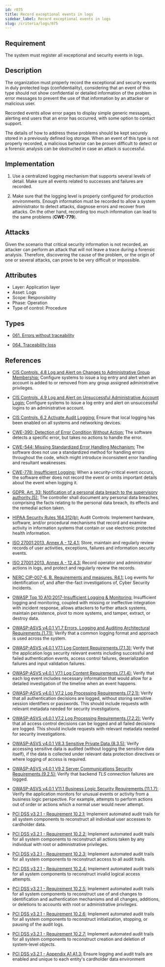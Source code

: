 ```yaml
---
id: r075
title: Record exceptional events in logs
sidebar_label: Record exceptional events in logs
slug: /criteria/logs/075
---
```


## Requirement

The system must register all exceptional and security events in logs.

## Description

The organization must properly record the exceptional and security events
in duly protected logs (confidentiality),
considering that an event of this type
should not show confidential or detailed information of the problem
in error messages to prevent the use of that information
by an attacker or malicious user.

Recorded events allow error pages to display simple generic messages,
alerting end users that an error has occurred,
with some option to contact support.

The details of how to address these problems
should be kept securely stored in a previously defined log storage.
When an event of this type is not properly recorded,
a malicious behavior can be proven difficult to detect
or a forensic analysis can be obstructed
in case an attack is successful.

## Implementation

1. Use a centralized logging mechanism
that supports several levels of detail.
Make sure all events
related to successes and failures are recorded.

2. Make sure that the logging level
is properly configured for production environments.
Enough information must be recorded
to allow a system administrator to detect attacks,
diagnose errors and recover from attacks.
On the other hand, recording too much information
can lead to the same problems (**CWE-779**).

## Attacks

Given the scenario that critical security information is not recorded,
an attacker can perform an attack
that will not leave a trace during a forensic analysis.
Therefore, discovering the cause of the problem,
or the origin of one or several attacks,
can prove to be very difficult or impossible.

## Attributes

- Layer: Application layer
- Asset: Logs
- Scope: Responsibility
- Phase: Operation
- Type of control: Procedure

## Types

- [061. Errors without traceability](/types/061)

- [064. Traceability loss](/types/064)

## References

- [CIS Controls. 4.8 Log and Alert on Changes to Administrative Group Membership:](https://www.cisecurity.org/controls/)
Configure systems to issue a log entry and alert when an account is added to or
removed from any group assigned administrative privileges.

- [CIS Controls. 4.9 Log and Alert on Unsuccessful Administrative Account Login:](https://www.cisecurity.org/controls/)
Configure systems to issue a log entry and alert on unsuccessful logins to an
administrative account.

- [CIS Controls. 6.2 Activate Audit Logging:](https://www.cisecurity.org/controls/)
Ensure that local logging has been enabled on all systems and networking
devices.

- [CWE-390: Detection of Error Condition Without Action:](https://cwe.mitre.org/data/definitions/390.html)
The software detects a specific error, but takes no actions to handle the
error.

- [CWE-544: Missing Standardized Error Handling Mechanism:](https://cwe.mitre.org/data/definitions/544.html)
The software does not use a standardized method for handling errors throughout
the code,
which might introduce inconsistent error handling and resultant weaknesses.

- [CWE-778: Insufficient Logging:](https://cwe.mitre.org/data/definitions/778.html)
When a security-critical event occurs,
the software either does not record the event or omits important details about
the event when logging it.

- [GDPR. Art. 33: Notification of a personal data breach to the supervisory authority.(5):](https://gdpr-info.eu/art-33-gdpr/)
The controller shall document any personal data breaches,
comprising the facts relating to the personal data breach,
its effects and the remedial action taken.

- [HIPAA Security Rules 164.312(b):](https://www.law.cornell.edu/cfr/text/45/164.312)
Audit Controls: Implement hardware, software, and/or procedural mechanisms
that record and examine activity in information systems
that contain or use electronic protected health information.

- [ISO 27001:2013. Annex A - 12.4.1:](https://www.iso.org/obp/ui/#iso:std:54534:en)
Store, maintain and regularly review records of user activities, exceptions,
failures and information security events.

- [ISO 27001:2013. Annex A - 12.4.3:](https://www.iso.org/obp/ui/#iso:std:54534:en)
Record operator and administrator actions in logs,
and protect and regularly review the records.

- [NERC CIP-007-6. B. Requirements and measures. R4.1:](https://www.nerc.com/pa/Stand/Reliability%20Standards/CIP-007-6.pdf)
Log events for identification of, and after-the-fact investigations of, Cyber
Security Incidents.

- [OWASP Top 10 A10:2017-Insufficient Logging & Monitoring:](https://owasp.org/www-project-top-ten/OWASP_Top_Ten_2017/Top_10-2017_A10-Insufficient_Logging%252526Monitoring)
Insufficient logging and monitoring,
coupled with missing or ineffective integration with incident response,
allows attackers to further attack systems, maintain persistence,
pivot to more systems, and tamper, extract, or destroy data.

- [OWASP-ASVS v4.0.1 V1.7 Errors, Logging and Auditing Architectural Requirements.(1.7.1):](https://owasp.org/www-project-application-security-verification-standard/)
Verify that a common logging format and approach is used across the system.

- [OWASP-ASVS v4.0.1 V7.1 Log Content Requirements.(7.1.3):](https://owasp.org/www-project-application-security-verification-standard/)
Verify that the application logs security relevant events including successful
and failed authentication events, access control failures, deserialization
failures and input validation failures.

- [OWASP-ASVS v4.0.1 V7.1 Log Content Requirements.(7.1.4):](https://owasp.org/www-project-application-security-verification-standard/)
Verify that each log event includes necessary information that would allow for
a detailed investigation of the timeline when an event happens.

- [OWASP-ASVS v4.0.1 V7.2 Log Processing Requirements.(7.2.1):](https://owasp.org/www-project-application-security-verification-standard/)
Verify that all authentication decisions are logged,
without storing sensitive session identifiers or passwords.
This should include requests with relevant metadata needed for security
investigations.

- [OWASP-ASVS v4.0.1 V7.2 Log Processing Requirements.(7.2.2):](https://owasp.org/www-project-application-security-verification-standard/)
Verify that all access control decisions can be logged and all failed decisions
are logged.
This should include requests with relevant metadata needed for security
investigations.

- [OWASP-ASVS v4.0.1 V8.3 Sensitive Private Data.(8.3.5):](https://owasp.org/www-project-application-security-verification-standard/)
Verify accessing sensitive data is audited
(without logging the sensitive data itself),
if the data is collected under relevant data protection directives or where
logging of access is required.

- [OWASP-ASVS v4.0.1 V9.2 Server Communications Security Requirements.(9.2.5):](https://owasp.org/www-project-application-security-verification-standard/)
Verify that backend *TLS* connection failures are logged.

- [OWASP-ASVS v4.0.1 V11.1 Business Logic Security Requirements.(11.1.7):](https://owasp.org/www-project-application-security-verification-standard/)
Verify the application monitors for unusual events or activity from a business
logic perspective.
For example, attempts to perform actions out of order or actions which a normal
user would never attempt.

- [PCI DSS v3.2.1 - Requirement 10.2.1:](https://www.pcisecuritystandards.org/documents/PCI_DSS_v3-2-1.pdf)
Implement automated audit trails for all system components to reconstruct all
individual user accesses to cardholder data.

- [PCI DSS v3.2.1 - Requirement 10.2.2:](https://www.pcisecuritystandards.org/documents/PCI_DSS_v3-2-1.pdf)
Implement automated audit trails for all system components to reconstruct all
actions taken by any individual with root or administrative privileges.

- [PCI DSS v3.2.1 - Requirement 10.2.3:](https://www.pcisecuritystandards.org/documents/PCI_DSS_v3-2-1.pdf)
Implement automated audit trails for all system components to reconstruct
access to all audit trails.

- [PCI DSS v3.2.1 - Requirement 10.2.4:](https://www.pcisecuritystandards.org/documents/PCI_DSS_v3-2-1.pdf)
Implement automated audit trails for all system components to reconstruct
invalid logical access attempts.

- [PCI DSS v3.2.1 - Requirement 10.2.5:](https://www.pcisecuritystandards.org/documents/PCI_DSS_v3-2-1.pdf)
Implement automated audit trails for all system components to reconstruct use
of and changes to identification and authentication mechanisms and all
changes, additions, or deletions to accounts with root or administrative
privileges.

- [PCI DSS v3.2.1 - Requirement 10.2.6:](https://www.pcisecuritystandards.org/documents/PCI_DSS_v3-2-1.pdf)
Implement automated audit trails for all system components to reconstruct
initialization, stopping, or pausing of the audit logs.

- [PCI DSS v3.2.1 - Requirement 10.2.7:](https://www.pcisecuritystandards.org/documents/PCI_DSS_v3-2-1.pdf)
Implement automated audit trails for all system components to reconstruct
creation and deletion of system-level objects.

- [PCI DSS v3.2.1 - Appendix A1 A1.3:](https://www.pcisecuritystandards.org/documents/PCI_DSS_v3-2-1.pdf)
Ensure logging and audit trails are enabled and unique to each entity's
cardholder data environment

